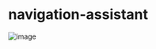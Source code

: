 # navigation-assistant

![image](https://user-images.githubusercontent.com/36171993/97319353-cb206600-183a-11eb-9702-6f4088a397d3.png=h480)
